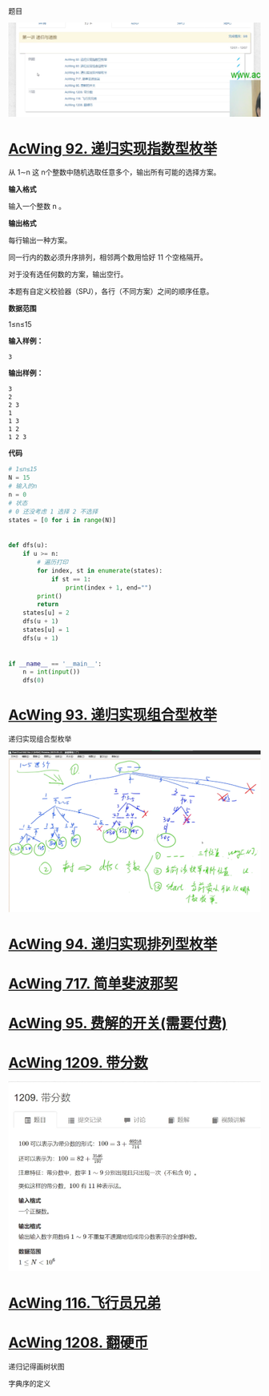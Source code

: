 



题目

![image-20231212011040836](assets/image-20231212011040836.png)



# [AcWing 92. 递归实现指数型枚举](https://www.acwing.com/problem/content/94/)

从 1∼n 这 n个整数中随机选取任意多个，输出所有可能的选择方案。

**输入格式**

输入一个整数 n 。

**输出格式**

每行输出一种方案。

同一行内的数必须升序排列，相邻两个数用恰好 11 个空格隔开。

对于没有选任何数的方案，输出空行。

本题有自定义校验器（SPJ），各行（不同方案）之间的顺序任意。

**数据范围**

1≤n≤15

**输入样例：**

```
3
```

**输出样例：**

```
3
2
2 3
1
1 3
1 2
1 2 3
```



**代码**

```py
# 1≤n≤15
N = 15
# 输入的n
n = 0
# 状态
# 0 还没考虑 1 选择 2 不选择
states = [0 for i in range(N)]


def dfs(u):
    if u >= n:
        # 遍历打印
        for index, st in enumerate(states):
            if st == 1:
                print(index + 1, end="")
        print()
        return
    states[u] = 2
    dfs(u + 1)
    states[u] = 1
    dfs(u + 1)


if __name__ == '__main__':
    n = int(input())
    dfs(0)
```

























# [AcWing 93. 递归实现组合型枚举](https://www.acwing.com/problem/content/95/)



递归实现组合型枚举

![image-20240124093134352](assets/image-20240124093134352.png)







# [AcWing 94. 递归实现排列型枚举](https://www.acwing.com/problem/content/96/)









# [AcWing 717. 简单斐波那契](https://www.acwing.com/problem/content/719/)











# [AcWing 95. 费解的开关(需要付费)]()









# [AcWing 1209. 带分数](https://www.luogu.com.cn/problem/P8599)

 ![image-20240124151522401](assets/image-20240124151522401.png)







# [AcWing 116.飞行员兄弟](https://www.acwing.com/problem/content/118/)











# [AcWing 1208. 翻硬币](https://www.luogu.com.cn/problem/P8597)





递归记得画树状图

字典序的定义